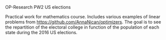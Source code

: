 OP-Research PW2 US elections

Practical work for mathematics course.
Includes various examples of linear problems from  https://github.com/AnnaNican/optimizers.
The goal is to see the repartition of the electoral college in function of the population of each state during the 2016 US elections.

